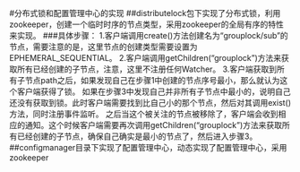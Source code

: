 #分布式锁和配置管理中心的实现
##distributelock包下实现了分布式锁，利用zookeeper，创建一个临时时序的节点类型，采用zookeeper的全局有序的特性来实现。
###具体步骤：
    1.客户端调用create()方法创建名为“grouplock/sub”的节点，需要注意的是，这里节点的创建类型需要设置为EPHEMERAL_SEQUENTIAL。
    2.客户端调用getChildren(“grouplock”)方法来获取所有已经创建的子节点，注意，这里不注册任何Watcher。
    3.客户端获取到所有子节点path之后，如果发现自己在步骤1中创建的节点序号最小，那么就认为这个客户端获得了锁。
    如果在步骤3中发现自己并非所有子节点中最小的，说明自己还没有获取到锁。此时客户端需要找到比自己小的那个节点，然后对其调用exist()方法，同时注册事件监听。
    之后当这个被关注的节点被移除了，客户端会收到相应的通知。这个时候客户端需要再次调用getChildren(“grouplock”)方法来获取所有已经创建的子节点，确保自己确实是最小的节点了，然后进入步骤3。
##configmanager目录下实现了配置管理中心，动态实现了配置管理中心，采用zookeeper

